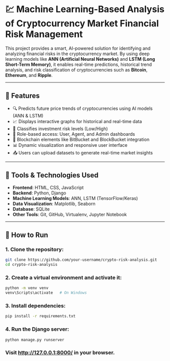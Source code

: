 # 💹 Machine Learning-Based Analysis of Cryptocurrency Market Financial Risk Management

This project provides a smart, AI-powered solution for identifying and analyzing financial risks in the cryptocurrency market. By using deep learning models like **ANN (Artificial Neural Networks)** and **LSTM (Long Short-Term Memory)**, it enables real-time predictions, historical trend analysis, and risk classification of cryptocurrencies such as **Bitcoin**, **Ethereum**, and **Ripple**.

---

## 📌 Features

- 🔍 Predicts future price trends of cryptocurrencies using AI models (ANN & LSTM)
- 📈 Displays interactive graphs for historical and real-time data
- 🚦 Classifies investment risk levels (Low/High)
- 👥 Role-based access: User, Agent, and Admin dashboards
- 🔗 Blockchain elements like BitBucket and BlockBucket integration
- 📊 Dynamic visualization and responsive user interface
- 📤 Users can upload datasets to generate real-time market insights

---

## 🔧 Tools & Technologies Used

- **Frontend**: HTML, CSS, JavaScript
- **Backend**: Python, Django
- **Machine Learning Models**: ANN, LSTM (TensorFlow/Keras)
- **Data Visualization**: Matplotlib, Seaborn
- **Database**: SQLite
- **Other Tools**: Git, GitHub, Virtualenv, Jupyter Notebook

---

## 🚀 How to Run

### 1. Clone the repository:
```bash
git clone https://github.com/your-username/crypto-risk-analysis.git
cd crypto-risk-analysis
```
### 2. Create a virtual environment and activate it:
```bash
python -m venv venv
venv\Scripts\activate   # On Windows
```
### 3. Install dependencies:
```bash
pip install -r requirements.txt
```
### 4. Run the Django server:
```bash
python manage.py runserver
```
### Visit http://127.0.0.1:8000/ in your browser.

